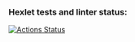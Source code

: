 ### Hexlet tests and linter status:
[![Actions Status](https://github.com/Zhostt/frontend-project-46/workflows/hexlet-check/badge.svg)](https://github.com/Zhostt/frontend-project-46/actions)